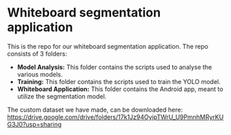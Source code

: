 # Whiteboard segmentation application
This is the repo for our whiteboard segmentation application. The repo consists of 3 folders:
* **Model Analysis:** This folder contains the scripts used to analyse the various models.
* **Training:** This folder contains the scripts used to train the YOLO model.
* **Whiteboard Application:** This folder contains the Android app, meant to utilize the segmentation model.

The custom dataset we have made, can be downloaded here: https://drive.google.com/drive/folders/17k1Jz94OyipTWrU_U9PmnhMRyrKUG3J0?usp=sharing
